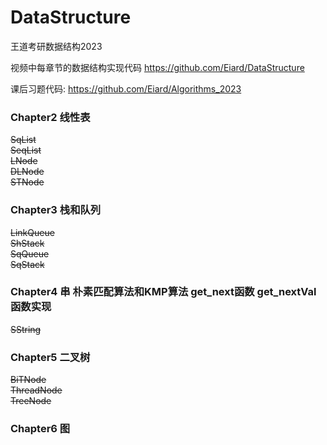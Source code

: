 # DataStructure
王道考研数据结构2023  

视频中每章节的数据结构实现代码
https://github.com/Eiard/DataStructure

课后习题代码:
https://github.com/Eiard/Algorithms_2023

### Chapter2 线性表
~~SqList~~  
~~SeqList~~  
~~LNode~~  
~~DLNode~~  
~~STNode~~
### Chapter3 栈和队列
~~LinkQueue~~  
~~ShStack~~  
~~SqQueue~~  
~~SqStack~~
### Chapter4 串 朴素匹配算法和KMP算法 get_next函数 get_nextVal函数实现  
~~SString~~
### Chapter5 二叉树  
~~BiTNode~~  
~~ThreadNode~~  
~~TreeNode~~  
### Chapter6 图  
